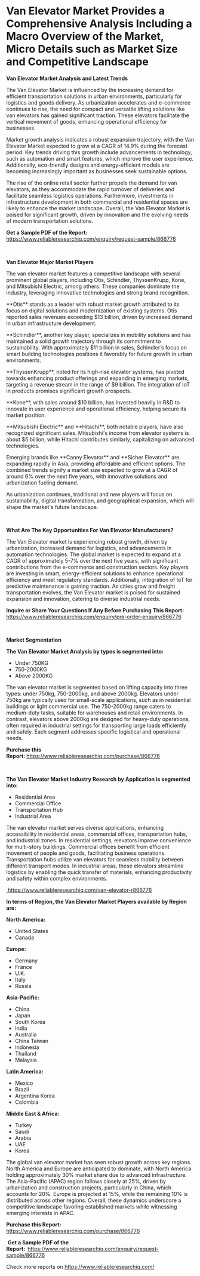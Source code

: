 <p><h1>Van Elevator Market Provides a Comprehensive Analysis Including a Macro Overview of the Market, Micro Details such as Market Size and Competitive Landscape</h1></p><p><strong>Van Elevator Market Analysis and Latest Trends</strong></p>
<p><p>The Van Elevator Market is influenced by the increasing demand for efficient transportation solutions in urban environments, particularly for logistics and goods delivery. As urbanization accelerates and e-commerce continues to rise, the need for compact and versatile lifting solutions like van elevators has gained significant traction. These elevators facilitate the vertical movement of goods, enhancing operational efficiency for businesses.</p><p>Market growth analysis indicates a robust expansion trajectory, with the Van Elevator Market expected to grow at a CAGR of 14.9% during the forecast period. Key trends driving this growth include advancements in technology, such as automation and smart features, which improve the user experience. Additionally, eco-friendly designs and energy-efficient models are becoming increasingly important as businesses seek sustainable options.</p><p>The rise of the online retail sector further propels the demand for van elevators, as they accommodate the rapid turnover of deliveries and facilitate seamless logistics operations. Furthermore, investments in infrastructure development in both commercial and residential spaces are likely to enhance the market landscape. Overall, the Van Elevator Market is poised for significant growth, driven by innovation and the evolving needs of modern transportation solutions.</p></p>
<p><strong>Get a Sample PDF of the Report:&nbsp;</strong> <a href="https://www.reliableresearchiq.com/enquiry/request-sample/866776?utm_campaign=2449&utm_medium=2&utm_source=Github&utm_content=ia&utm_term=10042025&utm_id=van-elevator">https://www.reliableresearchiq.com/enquiry/request-sample/866776</a></p>
<p>&nbsp;</p>
<p><strong>Van Elevator Major Market Players</strong></p>
<p><p>The van elevator market features a competitive landscape with several prominent global players, including Otis, Schindler, ThyssenKrupp, Kone, and Mitsubishi Electric, among others. These companies dominate the industry, leveraging innovative technologies and strong brand recognition.</p><p>**Otis** stands as a leader with robust market growth attributed to its focus on digital solutions and modernization of existing systems. Otis reported sales revenues exceeding $13 billion, driven by increased demand in urban infrastructure development. </p><p>**Schindler**, another key player, specializes in mobility solutions and has maintained a solid growth trajectory through its commitment to sustainability. With approximately $11 billion in sales, Schindler’s focus on smart building technologies positions it favorably for future growth in urban environments.</p><p>**ThyssenKrupp**, noted for its high-rise elevator systems, has pivoted towards enhancing product offerings and expanding in emerging markets, targeting a revenue stream in the range of $9 billion. The integration of IoT in products promises significant growth prospects.</p><p>**Kone**, with sales around $10 billion, has invested heavily in R&D to innovate in user experience and operational efficiency, helping secure its market position.</p><p>**Mitsubishi Electric** and **Hitachi**, both notable players, have also recognized significant sales. Mitsubishi's income from elevator systems is about $5 billion, while Hitachi contributes similarly, capitalizing on advanced technologies.</p><p>Emerging brands like **Canny Elevator** and **Sicher Elevator** are expanding rapidly in Asia, providing affordable and efficient options. The combined trends signify a market size expected to grow at a CAGR of around 6% over the next five years, with innovative solutions and urbanization fueling demand.</p><p>As urbanization continues, traditional and new players will focus on sustainability, digital transformation, and geographical expansion, which will shape the market's future landscape.</p></p>
<p>&nbsp;</p>
<p><strong>What Are The Key Opportunities For Van Elevator Manufacturers?</strong></p>
<p><p>The Van Elevator market is experiencing robust growth, driven by urbanization, increased demand for logistics, and advancements in automation technologies. The global market is expected to expand at a CAGR of approximately 5-7% over the next five years, with significant contributions from the e-commerce and construction sectors. Key players are investing in smart, energy-efficient solutions to enhance operational efficiency and meet regulatory standards. Additionally, integration of IoT for predictive maintenance is gaining traction. As cities grow and freight transportation evolves, the Van Elevator market is poised for sustained expansion and innovation, catering to diverse industrial needs.</p></p>
<p><strong>Inquire or Share Your Questions If Any Before Purchasing This Report:</strong> <a href="https://www.reliableresearchiq.com/enquiry/pre-order-enquiry/866776?utm_campaign=2449&utm_medium=2&utm_source=Github&utm_content=ia&utm_term=10042025&utm_id=van-elevator">https://www.reliableresearchiq.com/enquiry/pre-order-enquiry/866776</a></p>
<p>&nbsp;</p>
<p><strong>Market Segmentation</strong></p>
<p><strong>The Van Elevator Market Analysis by types is segmented into:</strong></p>
<p><ul><li>Under 750KG</li><li>750-2000KG</li><li>Above 2000KG</li></ul></p>
<p><p>The van elevator market is segmented based on lifting capacity into three types: under 750kg, 750-2000kg, and above 2000kg. Elevators under 750kg are typically used for small-scale applications, such as in residential buildings or light commercial use. The 750-2000kg range caters to medium-duty tasks, suitable for warehouses and retail environments. In contrast, elevators above 2000kg are designed for heavy-duty operations, often required in industrial settings for transporting large loads efficiently and safely. Each segment addresses specific logistical and operational needs.</p></p>
<p><strong>Purchase this Report:&nbsp;</strong><a href="https://www.reliableresearchiq.com/purchase/866776?utm_campaign=2449&utm_medium=2&utm_source=Github&utm_content=ia&utm_term=10042025&utm_id=van-elevator">https://www.reliableresearchiq.com/purchase/866776</a></p>
<p>&nbsp;</p>
<p><strong>The Van Elevator Market Industry Research by Application is segmented into:</strong></p>
<p><ul><li>Residential Area</li><li>Commercial Office</li><li>Transportation Hub</li><li>Industrial Area</li></ul></p>
<p><p>The van elevator market serves diverse applications, enhancing accessibility in residential areas, commercial offices, transportation hubs, and industrial zones. In residential settings, elevators improve convenience for multi-story buildings. Commercial offices benefit from efficient movement of people and goods, facilitating business operations. Transportation hubs utilize van elevators for seamless mobility between different transport modes. In industrial areas, these elevators streamline logistics by enabling the quick transfer of materials, enhancing productivity and safety within complex environments.</p></p>
<p><a href="https://www.reliableresearchiq.com/van-elevator-r866776?utm_campaign=2449&utm_medium=2&utm_source=Github&utm_content=ia&utm_term=10042025&utm_id=van-elevator">&nbsp;https://www.reliableresearchiq.com/van-elevator-r866776</a></p>
<p><strong>In terms of Region, the Van Elevator Market Players available by Region are:</strong></p>
<p>
    <p> <strong> North America: </strong>
        <ul>
            <li>United States</li>
            <li>Canada</li>
        </ul>
        </p> 
    <p> <strong> Europe: </strong>
        <ul>
            <li>Germany</li>
            <li>France</li>
            <li>U.K.</li>
            <li>Italy</li>
            <li>Russia</li>
        </ul>
        </p> 
    <p> <strong> Asia-Pacific: </strong>
        <ul>
            <li>China</li>
            <li>Japan</li>
            <li>South Korea</li>
            <li>India</li>
            <li>Australia</li>
            <li>China Taiwan</li>
            <li>Indonesia</li>
            <li>Thailand</li>
            <li>Malaysia</li>
        </ul>
        </p> 
    <p> <strong> Latin America: </strong>
        <ul>
            <li>Mexico</li>
            <li>Brazil</li>
            <li>Argentina Korea</li>
            <li>Colombia</li>
        </ul>
        </p> 
    <p> <strong> Middle East & Africa: </strong>
        <ul>
            <li>Turkey</li>
            <li>Saudi</li>
            <li>Arabia</li>
            <li>UAE</li>
            <li>Korea</li>
        </ul>
    </p>
    </p>
<p><p>The global van elevator market has seen robust growth across key regions. North America and Europe are anticipated to dominate, with North America holding approximately 30% market share due to advanced infrastructure. The Asia-Pacific (APAC) region follows closely at 25%, driven by urbanization and construction projects, particularly in China, which accounts for 20%. Europe is projected at 15%, while the remaining 10% is distributed across other regions. Overall, these dynamics underscore a competitive landscape favoring established markets while witnessing emerging interests in APAC.</p></p>
<p><strong>Purchase this Report: </strong><a href="https://www.reliableresearchiq.com/purchase/866776?utm_campaign=2449&utm_medium=2&utm_source=Github&utm_content=ia&utm_term=10042025&utm_id=van-elevator">https://www.reliableresearchiq.com/purchase/866776</a></p>
<p>&nbsp;<strong>Get a Sample PDF of the Report:&nbsp;&nbsp;</strong><a href="https://www.reliableresearchiq.com/enquiry/request-sample/866776?utm_campaign=2449&utm_medium=2&utm_source=Github&utm_content=ia&utm_term=10042025&utm_id=van-elevator">https://www.reliableresearchiq.com/enquiry/request-sample/866776</a></p>
<p><strong></strong></p>
<p>Check more reports on <a href="https://www.reliableresearchiq.com/?utm_campaign=2449&utm_medium=2&utm_source=Github&utm_content=ia&utm_term=10042025&utm_id=van-elevator">https://www.reliableresearchiq.com/</a></p>